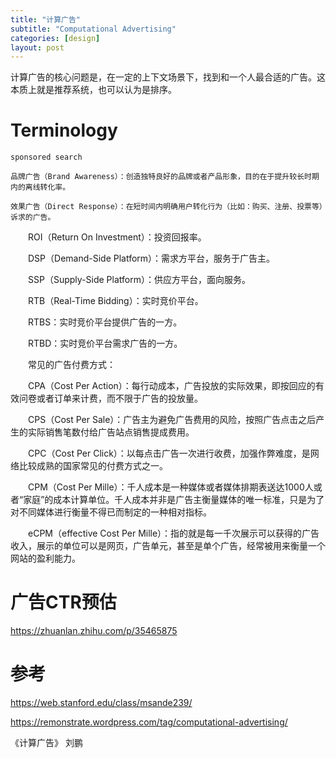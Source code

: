 ```yaml
---
title: "计算广告"
subtitle: "Computational Advertising"
categories: [design]
layout: post
---
```


计算广告的核心问题是，在一定的上下文场景下，找到和一个人最合适的广告。这本质上就是推荐系统，也可以认为是排序。






# Terminology

    sponsored search

    品牌广告（Brand Awareness）：创造独特良好的品牌或者产品形象，目的在于提升较长时期内的离线转化率。

    效果广告（Direct Response）：在短时间内明确用户转化行为（比如：购买、注册、投票等）诉求的广告。

　　ROI（Return On Investment）：投资回报率。

　　DSP（Demand-Side Platform）：需求方平台，服务于广告主。

　　SSP（Supply-Side Platform）：供应方平台，面向服务。

　　RTB（Real-Time Bidding）：实时竞价平台。

　　RTBS：实时竞价平台提供广告的一方。

　　RTBD：实时竞价平台需求广告的一方。

　　常见的广告付费方式：

　　CPA（Cost Per Action）：每行动成本，广告投放的实际效果，即按回应的有效问卷或者订单来计费，而不限于广告的投放量。

　　CPS（Cost Per Sale）：广告主为避免广告费用的风险，按照广告点击之后产生的实际销售笔数付给广告站点销售提成费用。

　　CPC（Cost Per Click）：以每点击广告一次进行收费，加强作弊难度，是网络比较成熟的国家常见的付费方式之一。

　　CPM（Cost Per Mille）：千人成本是一种媒体或者媒体排期表送达1000人或者“家庭”的成本计算单位。千人成本并非是广告主衡量媒体的唯一标准，只是为了对不同媒体进行衡量不得已而制定的一种相对指标。

　　eCPM（effective Cost Per Mille）：指的就是每一千次展示可以获得的广告收入，展示的单位可以是网页，广告单元，甚至是单个广告，经常被用来衡量一个网站的盈利能力。


# 广告CTR预估

https://zhuanlan.zhihu.com/p/35465875

# 参考

https://web.stanford.edu/class/msande239/

https://remonstrate.wordpress.com/tag/computational-advertising/

《计算广告》 刘鹏
